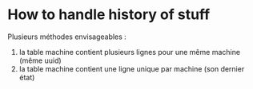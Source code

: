 How to handle history of stuff
==============================

Plusieurs méthodes envisageables :

1. la table machine contient plusieurs lignes pour une même machine (même uuid)
2. la table machine contient une ligne unique par machine (son dernier état)
